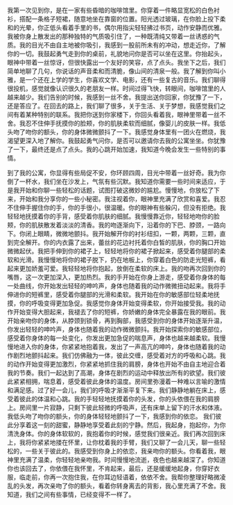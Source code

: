 我第一次见到你，是在一家有些昏暗的咖啡馆里。你穿着一件略显宽松的白色衬衫，搭配一条格子短裙，随意地坐在靠窗的位置。阳光透过玻璃，在你脸上投下柔和的光晕，你正低头看着手里的书，偶尔用指尖轻轻拂过书页，动作安静而优雅。我被你身上散发出的那种独特的气质吸引住了，一种既清纯又带着一丝诱惑的气质。我的目光不由自主地被你吸引，我感到一股前所未有的冲动，想走近你，了解你的一切。我鼓起勇气走到你的桌前，礼貌地问你是否可以坐在这里。你抬起头，眼神中带着一丝惊讶，但很快露出一个友好的笑容，点了点头。我坐下之后，我们简单地聊了几句，你说话的声音柔和而清脆，像山间的清泉一般。我了解到你叫小雅，是一个还在上学的学生，你喜欢文学、电影，还有一些复古的音乐。我们聊得很投机，感觉就像认识很久的老朋友一样。时间过得飞快，转眼间，咖啡馆里的人越来越少。我们告别的时候，我感到一丝不舍。我提出送你回家，你犹豫了一下，还是答应了。在回去的路上，我们聊了很多，关于生活、关于梦想，我感觉我们之间有着某种特别的联系。我把你送到你家楼下，你回头看着我，眼神里带着一丝不舍。我忍不住伸手抚摸你的脸颊，你的肌肤柔软而细腻，像婴儿的皮肤一样。我低头吻了吻你的额头，你的身体微微颤抖了一下。我感觉身体里有一团火在燃烧，我渴望更深入地了解你。我鼓起勇气问你，是否可以邀请你去我的公寓坐坐。你犹豫了一下，最终还是点了点头。我的心跳开始加速，我知道今晚会发生一些特别的事情。

到了我的公寓，你显得有些局促不安，你环顾四周，目光中带着一丝好奇。我为你倒了一杯水，我们坐在沙发上，气氛有些沉默。我知道你需要一些时间来适应，于是我开始和你聊一些轻松的话题，试图打破这微妙的尴尬。慢慢地，你放松了下来，开始和我分享你的一些小秘密。我注视着你，眼神里充满了欣赏和喜爱。我忍不住伸手握住你的手，你的手很小，很温暖。你的眼神有些躲闪，但没有拒绝。我轻轻地抚摸着你的手背，感受着你肌肤的细腻。我慢慢靠近你，轻轻地吻你的脸颊，你的肌肤散发着淡淡的清香。我的吻逐渐向下，沿着你的下巴、脖颈，一路向下。你闭上眼睛，微微地颤抖。我开始解开你的衬衫纽扣，一颗，两颗，三颗，直到完全解开。你的内衣露了出来，蕾丝的花边衬托着你白皙的肌肤，你的胸口开始微微起伏。我把手伸到你的裙子上，轻轻地将你的裙子掀起来，感受着你腿部的柔软和光滑。我慢慢地将你的裙子脱下，扔在地板上，你穿着白色的防走光短裤，看起来更加娇羞可爱。我轻轻地将你抱起，放倒在柔软的床上。我的吻再次回到你的嘴唇，这一次更加深入，更加热烈。我的手开始在你身上游走，感受着你身体的每一处曲线，你开始发出轻轻的呻吟声，身体也随着我的动作微微扭动起来。我将手伸进你的短裤里，感受着你腿部的光滑和柔软。我开始在你的敏感部位轻柔地抚摸，你的呼吸变得更加急促。我感觉你身体开始变得柔软，你开始接受我。我的动作开始变得大胆起来，我褪去了你的短裤，你娇嫩的身体完全暴露在我的眼前。我开始亲吻你的身体，从脖颈到锁骨，再到胸部，我感受到你的身体开始逐渐升温，你发出轻轻的呻吟声，身体也随着我的动作微微颤抖。我开始探索你的敏感部位，感受着你身体的每一处变化，你发出更加急促的喘息声，身体也越来越柔软。我慢慢地进入你的身体，你紧紧地抱着我，发出了一声高亢的呻吟，身体也随着我的动作剧烈地颤抖起来。我们仿佛融为一体，彼此交缠，感受着对方的呼吸和心跳。我的动作开始变得更加激烈，你紧紧地抓住我的肩膀，身体也开始不由自主地迎合着我的节奏。我们一起达到了高潮，身体在剧烈的运动中释放出所有的欲望。我们彼此紧紧相拥，喘息着，感受着彼此身体的温度。房间里弥漫着一种难以言喻的激情和满足感。过了好一会儿，我们的呼吸才渐渐平复下来。我们静静地躺在床上，感受着彼此的体温和心跳。我的手轻轻地抚摸着你的头发，你的头依偎在我的肩膀上。房间里一片寂静，只剩下彼此轻微的呼吸声，还有床单上留下的汗水和体液。我低头吻了吻你的额头，你的身体轻轻地颤抖了一下，我感到你的依恋。 我们彼此分享着这一刻的甜蜜，静静地享受着此刻的宁静。然后，我起身，抱起你，为你清洗身体。你的身体软软的，我抱着你的时候，感觉我们很亲近。我们再次回到床上，我将你紧紧地搂在怀里，让你枕着我的手臂，我们又聊了一会儿天，聊一些轻松的，一些关于彼此的。我感受到你身上的依恋，我亲吻你的额头。你看着我，眼神里充满了温柔，你轻轻地亲吻我。时间慢慢地流逝，夜色也越来越深了。你知道你也该回去了，你依偎在我怀里，不肯起来，最后，还是缓缓地起身，你穿好衣服，临走前，你再一次抱住我，在你耳边轻语着，依依不舍。我帮你整理好略微凌乱的头发，再次亲吻了你的额头，看着你转身离去的背影，我心里充满了不舍。我知道，我们之间有些事情，已经变得不一样了。
